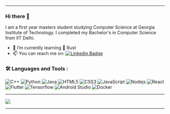 <hr/>

### Hi there 👋

I am a first year masters student studying Computer Science at Georgia Institute of Technology. I completed my Bachelor's in Computer Science from IIT Delhi.
- 🌱 I’m currently learning :crab: Rust
- 📫 You can reach me on: [![Linkedin Badge](https://img.shields.io/badge/LinkedIn-blue?style=for-the-badge&logo=linkedin&logoColor=white)](https://www.linkedin.com/in/prakhar-jagwani-413946191/)
<!--
**Prakhar314/Prakhar314** is a ✨ _special_ ✨ repository because its `README.md` (this file) appears on your GitHub profile.

Here are some ideas to get you started:

- 🔭 I’m currently working on ...
- 👯 I’m looking to collaborate on ...
- 🤔 I’m looking for help with ...
- 💬 Ask me about ...
- 😄 Pronouns: ...
- ⚡ Fun fact: ...
-->
### :hammer_and_wrench: Languages and Tools :
![C++](https://img.shields.io/badge/-C++-black?style=flat-square&logo=cplusplus)
![Python](https://img.shields.io/badge/-Python-black?style=flat-square&logo=Python)
![Java](https://img.shields.io/badge/-java-black?style=flat-square&logo=Java)
![HTML5](https://img.shields.io/badge/-HTML5-black?style=flat-square&logo=html5&logoColor=white)
![CSS3](https://img.shields.io/badge/-CSS3-black?style=flat-square&logo=css3)
![JavaScript](https://img.shields.io/badge/-JavaScript-black?style=flat-square&logo=JavaScript)
![Nodejs](https://img.shields.io/badge/-Nodejs-black?style=flat-square&logo=Node.js)
![React](https://img.shields.io/badge/-React-black?style=flat-square&logo=react)
![Flutter](https://img.shields.io/badge/-Flutter-black?style=flat-square&logo=Flutter)
![Tensorflow](https://img.shields.io/badge/-Tensorflow-black?style=flat-square&logo=Tensorflow)
![Android Studio](https://img.shields.io/badge/-Android-black?style=flat-square&logo=Android)
![Docker](https://img.shields.io/badge/-Docker-black?style=flat-square&logo=docker)

<hr/>
<!-- <div style="display: inline;"> -->
<!-- <div align="center" style="display: flex; flex-direction: row;">
 <img class="img" src="https://github-readme-stats.vercel.app/api?username=Prakhar314&show_icons=true&theme=radical&count_private=true" />
</div> -->
<div align="center" style="display: flex; flex-direction: row;">
 <img class="img" src="https://github-readme-stats.vercel.app/api/top-langs/?username=Prakhar314&layout=compact&show_icons=true&theme=radical&langs_count=4" />
</div>
<!-- </div> -->
<hr/>
<div align="center">
  <img align="center" src="https://komarev.com/ghpvc/?username=Prakhar314&style=flat-square&color=blue" alt=""/>
</div>




